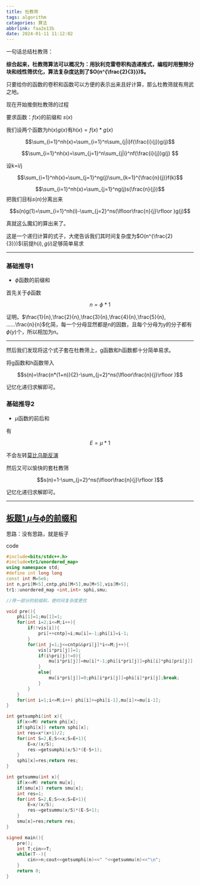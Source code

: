 ```yaml
---
title: 杜教筛
tags: algorithm
catagories: 算法
abbrlink: faa2e13b
date: 2024-01-11 11:12:02
---
```

一句话总结杜教筛：

**综合起来，杜教筛算法可以概况为：用狄利克雷卷积构造递推式，编程时用整除分块和线性筛优化，算法复杂度达到了$O(n^{\frac{2}{3}})$。**

只要给你的函数的卷积和函数可以方便的表示出来且好计算，那么杜教筛就有用武之地。

现在开始推倒杜教筛的过程

要求函数：$f(x)$的前缀和  $s(x)$

我们设两个函数为$h(x) g(x)$有$h(x)=f(x)*g(x)$

$$\sum_{i=1}^nh(x)=\sum_{i=1}^n\sum_{j|i}f(\frac{i}{j})g(j)$$

$$\sum_{i=1}^nh(x)=\sum_{j=1}^n\sum_{j|i}^nf(\frac{i}{j})g(j) $$


设k=i/j

$$\sum_{i=1}^nh(x)=\sum_{j=1}^ng(j)\sum_{k=1}^{\frac{n}{j}}f(k)$$

$$\sum_{i=1}^nh(x)=\sum_{j=1}^ng(j)s(\frac{n}{j})$$
把我们目标$s(n)$分离出来

$$s(n)g(1)=\sum_{i=1}^nh(i)-\sum_{j=2}^ns(\lfloor\frac{n}{j}\rfloor )g(j)$$

真就这么魔幻的算出来了。

这是一个递归计算的式子，大佬告诉我们其时间复杂度为$O(n^{\frac{2}{3}})$(前提$h(i),g(i)$足够简单易求

-----

### 基础推导1

- $\phi$函数的前缀和

首先关于$\phi$函数

$$n=\phi * 1$$

证明，$\frac{1}{n},\frac{2}{n},\frac{3}{n},\frac{4}{n},\frac{5}{n}, ......\frac{n}{n}$化简，每一个分母显然都是n的因数，且每个分母为y的分子都有$\phi(y)$个，所以相加为$n$。


-----
然后我们发现将这个式子套在杜教筛上，g函数和h函数都十分简单易求。

将g函数和h函数带入

$$s(n)=\frac{n*(1+n)}{2}-\sum_{j=2}^ns(\lfloor\frac{n}{j}\rfloor )$$


记忆化递归求解即可。

### 基础推导2

- $\mu$函数的前后和

有

$$E=\mu*1$$

不会左转[莫比乌斯反演](https://www.luogu.com.cn/blog/wsr/mu-bi-wu-si-fan-yan)


然后又可以愉快的套杜教筛

$$s(n)=1-\sum_{j=2}^ns(\lfloor\frac{n}{j}\rfloor )$$

记忆化递归求解即可。

-----

## [板题1 $\mu$与$\phi$的前缀和](https://www.luogu.com.cn/problem/P4213 )

思路：没有思路，就是板子

code

```cpp
#include<bits/stdc++.h>
#include<tr1/unordered_map>
using namespace std;
#define int long long
const int M=5e6;
int n,pri[M+5],cntp,phi[M+5],mu[M+5],vis[M+5];
tr1::unordered_map <int,int> sphi,smu;

//筛一部分的前缀和，使时间复杂度更优

void pre(){
	phi[1]=1;mu[1]=1;
	for(int i=2;i<=M;i++){
		if(!vis[i]){
			pri[++cntp]=i;mu[i]=-1;phi[i]=i-1;
		}
		for(int j=1;j<=cntp&&pri[j]*i<=M;j++){
		    vis[i*pri[j]]=1;
			if(i%pri[j]!=0){
				mu[i*pri[j]]=mu[i]*-1;phi[i*pri[j]]=phi[i]*phi[pri[j]];
			}
			else{
				mu[i*pri[j]]=0;phi[i*pri[j]]=phi[i]*pri[j];break;
			}
		}
	}
	for(int i=1;i<=M;i++) phi[i]+=phi[i-1],mu[i]+=mu[i-1];
}

int getsumphi(int x){
	if(x<=M) return phi[x];
	if(sphi[x]) return sphi[x];
	int res=x*(x+1)/2;
	for(int S=2,E;S<=x;S=E+1){
		E=x/(x/S);
		res-=getsumphi(x/S)*(E-S+1);
	}
	sphi[x]=res;return res;
}

int getsummu(int x){
	if(x<=M) return mu[x];
	if(smu[x]) return smu[x];
	int res=1;
	for(int S=2,E;S<=x;S=E+1){
		E=x/(x/S);
		res-=getsummu(x/S)*(E-S+1);
	}
	smu[x]=res;return res;
}

signed main(){
	pre();
	int T;cin>>T;
	while(T--){
		cin>>n;cout<<getsumphi(n)<<" "<<getsummu(n)<<"\n";
	}
	return 0;
}
```
